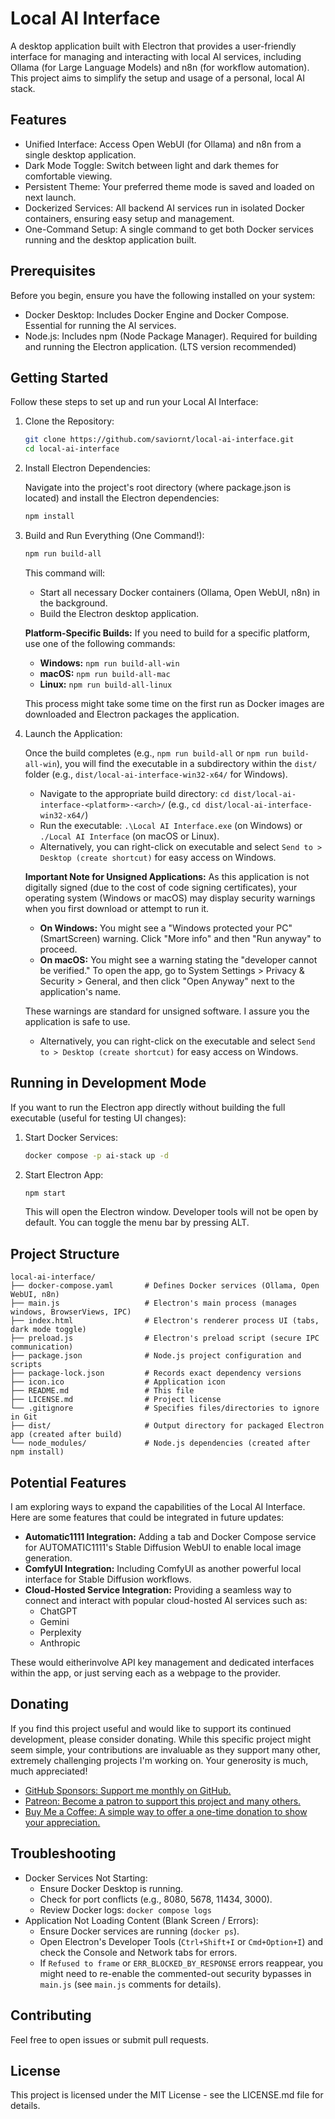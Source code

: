 # Local AI Interface

A desktop application built with Electron that provides a user-friendly interface for managing and interacting with local AI services, including Ollama (for Large Language Models) and n8n (for workflow automation). This project aims to simplify the setup and usage of a personal, local AI stack.

## Features

- Unified Interface: Access Open WebUI (for Ollama) and n8n from a single desktop application.
- Dark Mode Toggle: Switch between light and dark themes for comfortable viewing.
- Persistent Theme: Your preferred theme mode is saved and loaded on next launch.
- Dockerized Services: All backend AI services run in isolated Docker containers, ensuring easy setup and management.
- One-Command Setup: A single command to get both Docker services running and the desktop application built.

## Prerequisites

Before you begin, ensure you have the following installed on your system:

- Docker Desktop: Includes Docker Engine and Docker Compose. Essential for running the AI services.
- Node.js: Includes npm (Node Package Manager). Required for building and running the Electron application. (LTS version recommended)

## Getting Started

Follow these steps to set up and run your Local AI Interface:

1. Clone the Repository:

    ```bash
    git clone https://github.com/saviornt/local-ai-interface.git
    cd local-ai-interface
    ```

2. Install Electron Dependencies:

    Navigate into the project's root directory (where package.json is located) and install the Electron dependencies:

    ```bash
    npm install
    ```

3. Build and Run Everything (One Command!):

    ```bash
    npm run build-all
    ```

    This command will:

    - Start all necessary Docker containers (Ollama, Open WebUI, n8n) in the background.
    - Build the Electron desktop application.

    **Platform-Specific Builds:**
    If you need to build for a specific platform, use one of the following commands:
    - **Windows:** `npm run build-all-win`
    - **macOS:** `npm run build-all-mac`
    - **Linux:** `npm run build-all-linux`

    This process might take some time on the first run as Docker images are downloaded and Electron packages the application.

4. Launch the Application:

    Once the build completes (e.g., `npm run build-all` or `npm run build-all-win`), you will find the executable in a subdirectory within the `dist/` folder (e.g., `dist/local-ai-interface-win32-x64/` for Windows).

    - Navigate to the appropriate build directory: `cd dist/local-ai-interface-<platform>-<arch>/` (e.g., `cd dist/local-ai-interface-win32-x64/`)
    - Run the executable: `.\Local AI Interface.exe` (on Windows) or `./Local AI Interface` (on macOS or Linux).
    - Alternatively, you can right-click on executable and select `Send to > Desktop (create shortcut)` for easy access on Windows.

   **Important Note for Unsigned Applications:**
   As this application is not digitally signed (due to the cost of code signing certificates), your operating system (Windows or macOS) may display security warnings when you first download or attempt to run it.
   - **On Windows:** You might see a "Windows protected your PC" (SmartScreen) warning. Click "More info" and then "Run anyway" to proceed.
   - **On macOS:** You might see a warning stating the "developer cannot be verified." To open the app, go to System Settings > Privacy & Security > General, and then click "Open Anyway" next to the application's name.

   These warnings are standard for unsigned software. I assure you the application is safe to use.
   - Alternatively, you can right-click on the executable and select `Send to > Desktop (create shortcut)` for easy access on Windows.

## Running in Development Mode

If you want to run the Electron app directly without building the full executable (useful for testing UI changes):

1. Start Docker Services:

    ```bash
    docker compose -p ai-stack up -d
    ```

2. Start Electron App:

    ```bash
    npm start
    ```

    This will open the Electron window. Developer tools will not be open by default. You can toggle the menu bar by pressing ALT.

## Project Structure

```text
local-ai-interface/
├── docker-compose.yaml       # Defines Docker services (Ollama, Open WebUI, n8n)
├── main.js                   # Electron's main process (manages windows, BrowserViews, IPC)
├── index.html                # Electron's renderer process UI (tabs, dark mode toggle)
├── preload.js                # Electron's preload script (secure IPC communication)
├── package.json              # Node.js project configuration and scripts
├── package-lock.json         # Records exact dependency versions
├── icon.ico                  # Application icon
├── README.md                 # This file
├── LICENSE.md                # Project license
└── .gitignore                # Specifies files/directories to ignore in Git
├── dist/                     # Output directory for packaged Electron app (created after build)
└── node_modules/             # Node.js dependencies (created after npm install)
```

## Potential Features

I am exploring ways to expand the capabilities of the Local AI Interface. Here are some features that could be integrated in future updates:

- **Automatic1111 Integration:** Adding a tab and Docker Compose service for AUTOMATIC1111's Stable Diffusion WebUI to enable local image generation.
- **ComfyUI Integration:** Including ComfyUI as another powerful local interface for Stable Diffusion workflows.
- **Cloud-Hosted Service Integration:** Providing a seamless way to connect and interact with popular cloud-hosted AI services such as:
  - ChatGPT
  - Gemini
  - Perplexity
  - Anthropic

These would eitherinvolve API key management and dedicated interfaces within the app, or just serving each as a webpage to the provider.

## Donating

If you find this project useful and would like to support its continued development, please consider donating. While this specific project might seem simple, your contributions are invaluable as they support many other, extremely challenging projects I'm working on. Your generosity is much, much appreciated!

- [GitHub Sponsors: Support me monthly on GitHub.](https://github.com/sponsors/saviornt)
- [Patreon: Become a patron to support this project and many others.](https://www.patreon.com/saviornt)
- [Buy Me a Coffee: A simple way to offer a one-time donation to show your appreciation.](https://www.buymeacoffee.com/saviornt)

## Troubleshooting

- Docker Services Not Starting:
  - Ensure Docker Desktop is running.
  - Check for port conflicts (e.g., 8080, 5678, 11434, 3000).
  - Review Docker logs: `docker compose logs`
- Application Not Loading Content (Blank Screen / Errors):
  - Ensure Docker services are running (`docker ps`).
  - Open Electron's Developer Tools (`Ctrl+Shift+I` or `Cmd+Option+I`) and check the Console and Network tabs for errors.
  - If `Refused to frame` or `ERR_BLOCKED_BY_RESPONSE` errors reappear, you might need to re-enable the commented-out security bypasses in `main.js` (see `main.js` comments for details).

## Contributing

Feel free to open issues or submit pull requests.

## License

This project is licensed under the MIT License - see the LICENSE.md file for details.
